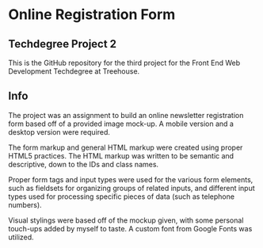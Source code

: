 # Online Registration Form

## Techdegree Project 2

This is the GitHub repository for the third project for the Front End Web Development Techdegree at Treehouse.

## Info

The project was an assignment to build an online newsletter registration form based off of a provided image mock-up. A mobile version and a desktop version were required.

The form markup and general HTML markup were created using proper HTML5 practices. The HTML markup was written to be semantic and descriptive, down to the IDs and class names.

Proper form tags and input types were used for the various form elements, such as fieldsets for organizing groups of related inputs, and different input types used for processing specific pieces of data (such as telephone numbers).

Visual stylings were based off of the mockup given, with some personal touch-ups added by myself to taste. A custom font from Google Fonts was utilized.